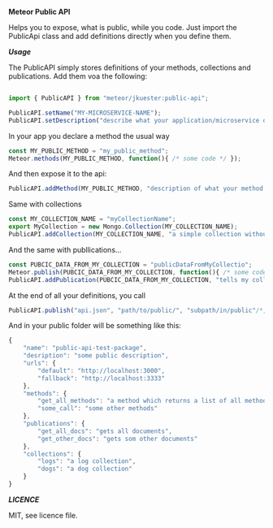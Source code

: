 **Meteor Public API**

Helps you to expose, what is public, while you code.
Just import the PublicApi class and add definitions directly when you define them.


***Usage***

The PublicAPI simply stores definitions of your methods, collections and publications. Add them voa the following:

```javascript

import { PublicAPI } from "meteor/jkuester:public-api";

PublicAPI.setName("MY-MICROSERVICE-NAME");
PublicAPI.setDescription("describe what your application/microservice does...")
```

In your app you declare a method the usual way

```javascript
const MY_PUBLIC_METHOD = "my_public_method";
Meteor.methods(MY_PUBLIC_METHOD, function(){ /* some code */ });
```

And then expose it to the api:

```javascript
PublicAPI.addMethod(MY_PUBLIC_METHOD, "description of what your method does....");
```

Same with collections

```javascript
const MY_COLLECTION_NAME = "myCollectionName";
export MyCollection = new Mongo.Collection(MY_COLLECTION_NAME);
PublicAPI.addCollection(MY_COLLECTION_NAME, "a simple collection without schema");
```

And the same with publlications...

```javascript
const PUBCIC_DATA_FROM_MY_COLLECTION = "publicDataFromMyCollectio";
Meteor.publish(PUBCIC_DATA_FROM_MY_COLLECTION, function(){ /* some code */ });
PublicAPI.addPublication(PUBCIC_DATA_FROM_MY_COLLECTION, "tells my collection: show me what you got");
```

At the end of all your definitions, you call

```javascript
PublicAPI.publish("api.json", "path/to/public/", "subpath/in/public"/*, optionalCallback */);
```

And in your public folder will be something like this:

```javascript
{
    "name": "public-api-test-package",
    "desription": "some public description",
    "urls": {
        "default": "http://localhost:3000",
        "fallback": "http://localhost:3333"
    },
    "methods": {
        "get_all_methods": "a method which returns a list of all methods",
        "some_call": "some other methods"
    },
    "publications": {
        "get_all_docs": "gets all documents",
        "get_other_docs": "gets som other documents"
    },
    "collections": {
        "logs": "a log collection",
        "dogs": "a dog collection"
    }
}
```

***LICENCE***


MIT, see licence file.